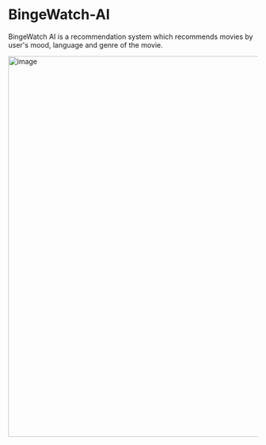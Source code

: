# BingeWatch-AI
BingeWatch AI is a recommendation system which recommends movies by user's mood, language and genre of the movie.

<img width="1366" height="768" alt="image" src="https://github.com/user-attachments/assets/1d6acd30-3d27-4e6c-b729-b631d1582190" />
